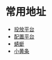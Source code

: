 # 常用地址

- [投放平台](http://mwalletmng.stable.alipay.net/cdp/spaceObjectManage.htm?loginType=1&loginType=1&multCookieWriter=%3Cscript+src%3D%27http%3A%2F%2Fantbuservice-d3187.zhimaxy.net%2FcookieWrite.htm%3Fsid%3DGZ00CWTzijw1gPcgU6SQWuezLaYiycmwalletmngGZ00%26cookieName%3DALIPAYBUMNGJSESSIONID%27%3E%3C%2Fscript%3E%0A&enctraceid=UXid3nRpv7zUbGZCrsb5yFg5QJX6-351BqvQan1Iwic,)
- [配置平台](http://mwalletmng.stable.alipay.net/clientmanager/switchconfig.htm?action=search)
- [蜻蜓](https://rmsportal.alipay.com/groups)
- [小黄条](http://mwalletmng.stable.alipay.net/cdp/spaceObjectManage.htm?loginType=1&loginType=1)

